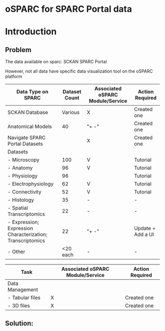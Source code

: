 # oSPARC for SPARC Portal data

# Introduction

## Problem

The data available on sparc:
SCKAN
SPARC Portal

However, not all data have specific data visualization tool on the oSPARC platform

| Data Type on SPARC                                | Dataset Count | Associated oSPARC Module/Service | Action Required             |
|---------------------------------------------------|---------------|----------------------------------|-----------------------------|
| SCKAN Database                                    | Various       | X                                | Created one                 |
| Anatomical Models                                 | 40            | "+  -"                           | Created one                 |
| Navigate SPARC Portal Datasets                    |               | X                                | Created one                 |
| Datasets                                          |               |                                  |                             |
| - Microscopy                                      | 100           | V                                | Tutorial                    |
| - Anatomy                                         | 96            | V                                | Tutorial                    |
| - Physiology                                      | 96            |                                  | Tutorial                    |
| - Electrophysiology                               | 62            | V                                | Tutorial                    |
| - Connectivity                                    | 52            | V                                | Tutorial                    |
| - Histology                                       | 35            | -                                | -                           |
| - Spatial Transcriptomics                         | 22            | -                                | -                           |
| - Expression; Expression Characterization; Transcriptomics | 22  | "+  -"                           | Update + Add a UI           |
| - Other                                           | <20 each      | -                                | -                           |



| Task                                | Associated oSPARC Module/Service | Action Required |
|-------------------------------------|----------------------------------|-----------------|
| Data Management                     |                                  |                 |
| - Tabular files                     | X                                | Created one     |
| - 3D files                          | X                                | Created one     |




## Solution: 
